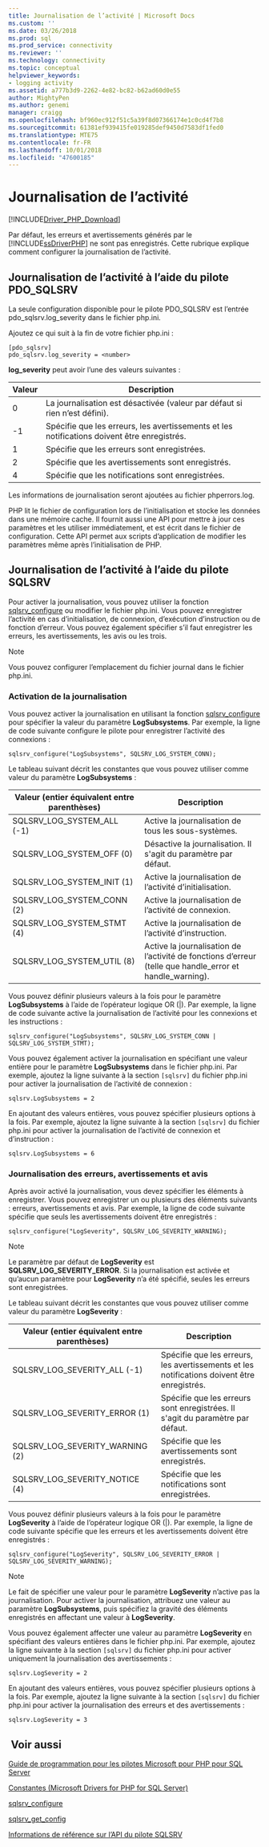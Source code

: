 ```yaml
---
title: Journalisation de l’activité | Microsoft Docs
ms.custom: ''
ms.date: 03/26/2018
ms.prod: sql
ms.prod_service: connectivity
ms.reviewer: ''
ms.technology: connectivity
ms.topic: conceptual
helpviewer_keywords:
- logging activity
ms.assetid: a777b3d9-2262-4e82-bc82-b62ad60d0e55
author: MightyPen
ms.author: genemi
manager: craigg
ms.openlocfilehash: bf960ec912f51c5a39f8d07366174e1c0cd4f7b8
ms.sourcegitcommit: 61381ef939415fe019285def9450d7583df1fed0
ms.translationtype: MTE75
ms.contentlocale: fr-FR
ms.lasthandoff: 10/01/2018
ms.locfileid: "47600185"
---
```

# <a name="logging-activity"></a>Journalisation de l’activité
[!INCLUDE[Driver_PHP_Download](../../includes/driver_php_download.md)]

Par défaut, les erreurs et avertissements générés par le [!INCLUDE[ssDriverPHP](../../includes/ssdriverphp_md.md)] ne sont pas enregistrés. Cette rubrique explique comment configurer la journalisation de l’activité.  
  
## <a name="logging-activity-using-the-pdosqlsrv-driver"></a>Journalisation de l’activité à l’aide du pilote PDO_SQLSRV  
La seule configuration disponible pour le pilote PDO_SQLSRV est l’entrée pdo_sqlsrv.log_severity dans le fichier php.ini.  
  
Ajoutez ce qui suit à la fin de votre fichier php.ini :  
  
```  
[pdo_sqlsrv]  
pdo_sqlsrv.log_severity = <number>  
```  
  
**log_severity** peut avoir l’une des valeurs suivantes :  
  
|Valeur|Description|  
|---------|---------------|  
|0|La journalisation est désactivée (valeur par défaut si rien n’est défini).|  
|-1|Spécifie que les erreurs, les avertissements et les notifications doivent être enregistrés.|  
|1|Spécifie que les erreurs sont enregistrées.|  
|2|Spécifie que les avertissements sont enregistrés.|  
|4|Spécifie que les notifications sont enregistrées.|  
  
Les informations de journalisation seront ajoutées au fichier phperrors.log.  
  
PHP lit le fichier de configuration lors de l’initialisation et stocke les données dans une mémoire cache. Il fournit aussi une API pour mettre à jour ces paramètres et les utiliser immédiatement, et est écrit dans le fichier de configuration. Cette API permet aux scripts d’application de modifier les paramètres même après l’initialisation de PHP.  
  
## <a name="logging-activity-using-the-sqlsrv-driver"></a>Journalisation de l’activité à l’aide du pilote SQLSRV  
Pour activer la journalisation, vous pouvez utiliser la fonction [sqlsrv_configure](../../connect/php/sqlsrv-configure.md) ou modifier le fichier php.ini. Vous pouvez enregistrer l’activité en cas d’initialisation, de connexion, d’exécution d’instruction ou de fonction d’erreur. Vous pouvez également spécifier s’il faut enregistrer les erreurs, les avertissements, les avis ou les trois.  
  
> [!NOTE]  
> Vous pouvez configurer l’emplacement du fichier journal dans le fichier php.ini.  
  
### <a name="turning-logging-on"></a>Activation de la journalisation  
Vous pouvez activer la journalisation en utilisant la fonction [sqlsrv_configure](../../connect/php/sqlsrv-configure.md) pour spécifier la valeur du paramètre **LogSubsystems**. Par exemple, la ligne de code suivante configure le pilote pour enregistrer l’activité des connexions :  
  
`sqlsrv_configure("LogSubsystems", SQLSRV_LOG_SYSTEM_CONN);`  
  
Le tableau suivant décrit les constantes que vous pouvez utiliser comme valeur du paramètre **LogSubsystems** :  
  
|Valeur (entier équivalent entre parenthèses)|Description|  
|-----------------------------------------------|---------------|  
|SQLSRV_LOG_SYSTEM_ALL (-1)|Active la journalisation de tous les sous-systèmes.|  
|SQLSRV_LOG_SYSTEM_OFF (0)|Désactive la journalisation. Il s'agit du paramètre par défaut.|  
|SQLSRV_LOG_SYSTEM_INIT (1)|Active la journalisation de l’activité d’initialisation.|  
|SQLSRV_LOG_SYSTEM_CONN (2)|Active la journalisation de l’activité de connexion.|  
|SQLSRV_LOG_SYSTEM_STMT (4)|Active la journalisation de l’activité d’instruction.|  
|SQLSRV_LOG_SYSTEM_UTIL (8)|Active la journalisation de l’activité de fonctions d’erreur (telle que handle_error et handle_warning).|  
  
Vous pouvez définir plusieurs valeurs à la fois pour le paramètre **LogSubsystems** à l’aide de l’opérateur logique OR (|). Par exemple, la ligne de code suivante active la journalisation de l’activité pour les connexions et les instructions :  
  
`sqlsrv_configure("LogSubsystems", SQLSRV_LOG_SYSTEM_CONN | SQLSRV_LOG_SYSTEM_STMT);`  
  
Vous pouvez également activer la journalisation en spécifiant une valeur entière pour le paramètre **LogSubsystems** dans le fichier php.ini. Par exemple, ajoutez la ligne suivante à la section `[sqlsrv]` du fichier php.ini pour activer la journalisation de l’activité de connexion :  
  
`sqlsrv.LogSubsystems = 2`  
  
En ajoutant des valeurs entières, vous pouvez spécifier plusieurs options à la fois. Par exemple, ajoutez la ligne suivante à la section `[sqlsrv]` du fichier php.ini pour activer la journalisation de l’activité de connexion et d’instruction :  
  
`sqlsrv.LogSubsystems = 6`  
  
### <a name="logging-errors-warnings-and-notices"></a>Journalisation des erreurs, avertissements et avis  
Après avoir activé la journalisation, vous devez spécifier les éléments à enregistrer. Vous pouvez enregistrer un ou plusieurs des éléments suivants : erreurs, avertissements et avis. Par exemple, la ligne de code suivante spécifie que seuls les avertissements doivent être enregistrés :  
  
`sqlsrv_configure("LogSeverity", SQLSRV_LOG_SEVERITY_WARNING);`  
  
> [!NOTE]  
> Le paramètre par défaut de **LogSeverity** est **SQLSRV_LOG_SEVERITY_ERROR**. Si la journalisation est activée et qu’aucun paramètre pour **LogSeverity** n’a été spécifié, seules les erreurs sont enregistrées.  
  
Le tableau suivant décrit les constantes que vous pouvez utiliser comme valeur du paramètre **LogSeverity** :  
  
|Valeur (entier équivalent entre parenthèses)|Description|  
|-----------------------------------------------|---------------|  
|SQLSRV_LOG_SEVERITY_ALL (-1)|Spécifie que les erreurs, les avertissements et les notifications doivent être enregistrés.|  
|SQLSRV_LOG_SEVERITY_ERROR (1)|Spécifie que les erreurs sont enregistrées. Il s'agit du paramètre par défaut.|  
|SQLSRV_LOG_SEVERITY_WARNING (2)|Spécifie que les avertissements sont enregistrés.|  
|SQLSRV_LOG_SEVERITY_NOTICE (4)|Spécifie que les notifications sont enregistrées.|  
  
Vous pouvez définir plusieurs valeurs à la fois pour le paramètre **LogSeverity** à l’aide de l’opérateur logique OR (|). Par exemple, la ligne de code suivante spécifie que les erreurs et les avertissements doivent être enregistrés :  
  
`sqlsrv_configure("LogSeverity", SQLSRV_LOG_SEVERITY_ERROR | SQLSRV_LOG_SEVERITY_WARNING);`  
  
> [!NOTE]  
> Le fait de spécifier une valeur pour le paramètre **LogSeverity** n’active pas la journalisation. Pour activer la journalisation, attribuez une valeur au paramètre **LogSubsystems**, puis spécifiez la gravité des éléments enregistrés en affectant une valeur à **LogSeverity**.  
  
Vous pouvez également affecter une valeur au paramètre **LogSeverity** en spécifiant des valeurs entières dans le fichier php.ini. Par exemple, ajoutez la ligne suivante à la section `[sqlsrv]` du fichier php.ini pour activer uniquement la journalisation des avertissements :  
  
`sqlsrv.LogSeverity = 2`  
  
En ajoutant des valeurs entières, vous pouvez spécifier plusieurs options à la fois. Par exemple, ajoutez la ligne suivante à la section `[sqlsrv]` du fichier php.ini pour activer la journalisation des erreurs et des avertissements :  
  
`sqlsrv.LogSeverity = 3`  
  
## <a name="see-also"></a> Voir aussi  
[Guide de programmation pour les pilotes Microsoft pour PHP pour SQL Server](../../connect/php/programming-guide-for-php-sql-driver.md)

[Constantes &#40;Microsoft Drivers for PHP for SQL Server&#41;](../../connect/php/constants-microsoft-drivers-for-php-for-sql-server.md)

[sqlsrv_configure](../../connect/php/sqlsrv-configure.md)

[sqlsrv_get_config](../../connect/php/sqlsrv-get-config.md)

[Informations de référence sur l’API du pilote SQLSRV](../../connect/php/sqlsrv-driver-api-reference.md)  
  
